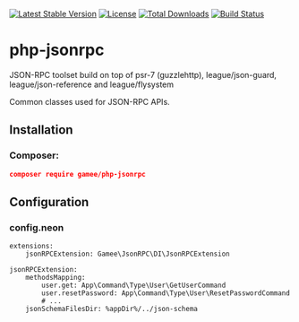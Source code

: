 [![Latest Stable Version](https://poser.pugx.org/gamee/php-jsonrpc/v/stable)](https://packagist.org/packages/gamee/php-jsonrpc)
[![License](https://poser.pugx.org/gamee/php-jsonrpc/license)](https://packagist.org/packages/gamee/php-jsonrpc)
[![Total Downloads](https://poser.pugx.org/gamee/php-jsonrpc/downloads)](https://packagist.org/packages/gamee/php-jsonrpc)
[![Build Status](https://travis-ci.org/gameeapp/php-jsonrpc.svg?branch=master)](https://travis-ci.org/gameeapp/php-jsonrpc)

# php-jsonrpc
JSON-RPC toolset build on top of psr-7 (guzzlehttp), league/json-guard, league/json-reference and league/flysystem

Common classes used for JSON-RPC APIs.

## Installation

### Composer:

```json
composer require gamee/php-jsonrpc
```

## Configuration

### config.neon

```
extensions:
	jsonRPCExtension: Gamee\JsonRPC\DI\JsonRPCExtension

jsonRPCExtension:
	methodsMapping:
		user.get: App\Command\Type\User\GetUserCommand
		user.resetPassword: App\Command\Type\User\ResetPasswordCommand
		# ...
	jsonSchemaFilesDir: %appDir%/../json-schema
```
